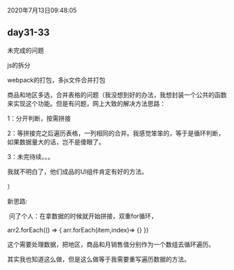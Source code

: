 2020年7月13日09:48:05

## day31-33

未完成的问题

js的拆分

webpack的打包，多js文件合并打包

商品和地区多选，合并表格的问题（我没想到好的办法，我想封装一个公共的函数来实现这个功能。但是有问题，网上大致的解决方法思路：

1：分开判断，按需拼接

2：等拼接完之后遍历表格，一列相同的合并。我感觉笨笨的，等于是循环判断，如果数据量大的话，岂不是傻眼了。

3：未完待续。。。

我就不明白了，他们成品的UI组件肯定有好的方法。

）

新思路:

​		问了个人：在拿数据的时候就开始拼接，双重for循环，

arr2.forEach(() => {  arr.forEach(item,index)=> {}   })

这个需要处理数据，把地区，商品和月销售值分别作为一个数组去循环遍历。

其实我也知道这么做，但是这么做等于我需要重写遍历数据的方法。





